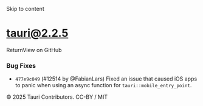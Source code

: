 Skip to content
# tauri@2.2.5
ReturnView on GitHub
### Bug Fixes
  * `477e9c049` (#12514 by @FabianLars) Fixed an issue that caused iOS apps to panic when using an async function for `tauri::mobile_entry_point`.


© 2025 Tauri Contributors. CC-BY / MIT
